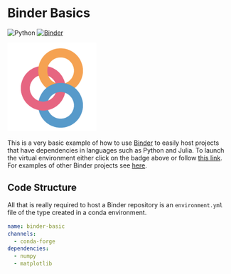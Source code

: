 # Binder Basics

![Python](https://img.shields.io/badge/language-python-green) [![Binder](https://mybinder.org/badge_logo.svg)](https://mybinder.org/v2/gh/james-alvey-42/BinderBasic/master)

<img src="img/binder.png" width="200"/>

This is a very basic example of how to use [Binder](https://mybinder.org/) to easily host projects that have dependencies in languages such as Python and Julia. To launch the virtual environment either click on the badge above or follow [this link](https://mybinder.org/v2/gh/james-alvey-42/BinderBasic/master). For examples of other Binder projects see [here](https://github.com/binder-examples).

## Code Structure

All that is really required to host a Binder repository is an `environment.yml` file of the type created in a conda environment.

```yaml
name: binder-basic
channels:
  - conda-forge
dependencies:
  - numpy
  - matplotlib
```
